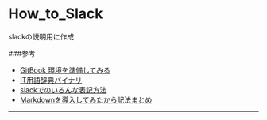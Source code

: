 # How_to_Slack

slackの説明用に作成

###参考

+ [GitBook 環境を準備してみる](http://dev.classmethod.jp/devenv/install-gitbook/)
+ [IT用語辞典バイナリ](http://www.sophia-it.com/)
+ [slackでのいろんな表記方法](http://qiita.com/amanoiverse/items/186c71af92c9494ab26f)
+ [Markdownを導入してみたから記法まとめ](http://ginpen.com/2011/12/02/markdown-syntax/)

---